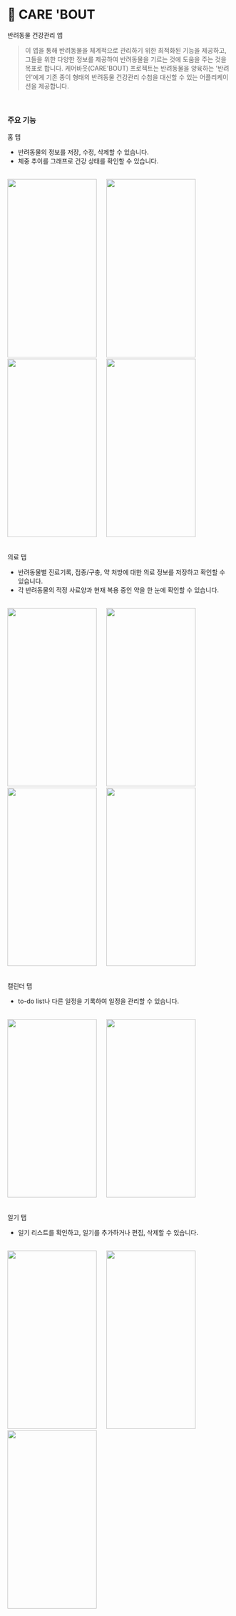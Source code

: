 # :dog: CARE 'BOUT
반려동물 건강관리 앱
<br>

> 이 앱을 통해 반려동물을 체계적으로 관리하기 위한 최적화된 기능을 제공하고, 그들을 위한 다양한 정보를 제공하여 반려동물을 기르는 것에 도움을 주는 것을 목표로 합니다.
> 케어바웃(CARE'BOUT) 프로젝트는 반려동물을 양육하는 '반려인'에게 기존 종이 형태의 반려동물 건강관리 수첩을 대신할 수 있는 어플리케이션을 제공합니다.

<br> 

### 주요 기능

홈 탭
- 반려동물의 정보를 저장, 수정, 삭제할 수 있습니다.
- 체중 추이를 그래프로 건강 상태를 확인할 수 있습니다.
<br>
<img src="https://github.com/dalyeon2/CareBout/assets/99587191/6c70286d-c605-4135-87c6-a139bae98fd0" width="200" height="400"/>   
  &emsp;
<img src="https://github.com/dalyeon2/CareBout/assets/99587191/be364927-dca3-49a5-ae6e-9071c4f34b4b" width="200" height="400"/>   
  &emsp;
<img src="https://github.com/dalyeon2/CareBout/assets/99587191/444425ce-161d-4783-98ac-ad7462bfe5b8" width="200" height="400"/>  
  &emsp;
<img src="https://github.com/dalyeon2/CareBout/assets/99587191/862f08fa-13ef-4e86-80d5-5a2b1742098a" width="200" height="400"/>     
<br><br>

의료 탭
- 반려동물별 진료기록, 접종/구충, 약 처방에 대한 의료 정보를 저장하고 확인할 수 있습니다.
- 각 반려동물의 적정 사료양과 현재 복용 중인 약을 한 눈에 확인할 수 있습니다.
<br>
<img src="https://github.com/dalyeon2/CareBout/assets/99587191/dfa337e4-8308-4d34-b6df-1e9015777fcb" width="200" height="400"/>   
  &emsp;
<img src="https://github.com/dalyeon2/CareBout/assets/99587191/eb5517d9-8e6c-4c4c-8add-e2a6070f110f" width="200" height="400"/>  
  &emsp;
<img src="https://github.com/dalyeon2/CareBout/assets/99587191/d2c1d15c-abac-4b40-9a35-17803d4ae6b5" width="200" height="400"/>  
  &emsp;
<img src="https://github.com/dalyeon2/CareBout/assets/99587191/6cbd36eb-1f5b-45d5-8267-5e6bb8392084" width="200" height="400"/>
<br><br>

캘린더 탭
- to-do list나 다른 일정을 기록하여 일정을 관리할 수 있습니다.
<br>
<img src="https://github.com/dalyeon2/CareBout/assets/99587191/0a19c96d-79aa-4731-885e-15685f28a892" width="200" height="400"/>   
  &emsp;
<img src="https://github.com/dalyeon2/CareBout/assets/99587191/d5f422db-e02e-42ce-bd82-29cfc1824d80" width="200" height="400"/>  
<br><br>

일기 탭
- 일기 리스트를 확인하고, 일기를 추가하거나 편집, 삭제할 수 있습니다.
<br>
<img src="https://github.com/dalyeon2/CareBout/assets/99587191/40ca4f90-ac6d-4c32-a878-bd26cfb63ca3" width="200" height="400"/>   
  &emsp;
<img src="https://github.com/dalyeon2/CareBout/assets/99587191/f01b39b6-2414-456c-ada1-f44050da098c" width="200" height="400"/>  
  &emsp;
<img src="https://github.com/dalyeon2/CareBout/assets/99587191/bd55d993-5ee8-4a5a-8cb0-5451e555569a" width="200" height="400"/>     
<br><br>

<br> 

